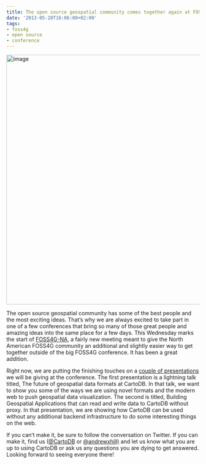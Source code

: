 ```yaml
---
title: The open source geospatial community comes together again at FOSS4GNA
date: '2013-05-20T16:06:00+02:00'
tags:
- foss4g
- open source
- conference
---
```


<a href="http://foss4g-na.org/"><img alt="image" src="http://i.imgur.com/ygRgE4x.png" width="650px"/></a>

The open source geospatial community has some of the best people and the most exciting ideas. That’s why we are always excited to take part in one of a few conferences that bring so many of those great people and amazing ideas into the same place for a few days. This Wednesday marks the start of <a href="http://foss4g-na.org/">FOSS4G-NA</a>, a fairly new meeting meant to give the North American FOSS4G community an additional and slightly easier way to get together outside of the big FOSS4G conference. It has been a great addition.

Right now, we are putting the finishing touches on a <a href="http://foss4g-na.org/final-program/">couple of presentations</a> we will be giving at the conference. The first presentation is a lightning talk titled, The future of geospatial data formats at CartoDB. In that talk, we want to show you some of the ways we are using novel formats and the modern web to push geospatial data visualization. The second is titled, Building Geospatial Applications that can read and write data to CartoDB without proxy. In that presentation, we are showing how CartoDB can be used without any additional backend infrastructure to do some interesting things on the web.

If you can’t make it, be sure to follow the conversation on Twitter. If you can make it, find us (<a href="http://twitter.com/CartoDB">@CartoDB</a> or <a href="http://twitter.com/andrewxhill">@andrewxhill)</a> and let us know what you are up to using CartoDB or ask us any questions you are dying to get answered. Looking forward to seeing everyone there!
